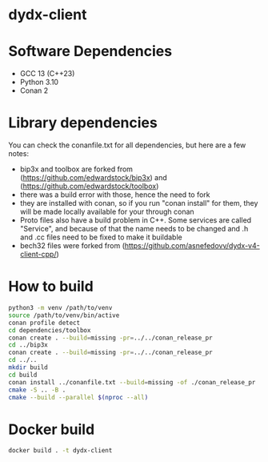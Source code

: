 # dydx-client

# Software Dependencies
- GCC 13 (C++23)
- Python 3.10
- Conan 2

# Library dependencies
You can check the conanfile.txt for all dependencies, but here are a few notes:

- bip3x and toolbox are forked from (https://github.com/edwardstock/bip3x) and (https://github.com/edwardstock/toolbox)
- there was a build error with those, hence the need to fork
- they are installed with conan, so if you run "conan install" for them, they will be made locally available for your through conan
- Proto files also have a build problem in C++. Some services are called "Service", and because of that the name needs to be changed and .h and .cc files need to be fixed to make it buildable
- bech32 files were forked from (https://github.com/asnefedovv/dydx-v4-client-cpp/)

# How to build
```bash
python3 -m venv /path/to/venv
source /path/to/venv/bin/active
conan profile detect
cd dependencies/toolbox
conan create . --build=missing -pr=../../conan_release_pr
cd ../bip3x
conan create . --build=missing -pr=../../conan_release_pr
cd ../..
mkdir build
cd build
conan install ../conanfile.txt --build=missing -of ./conan_release_pr
cmake -S .. -B .
cmake --build --parallel $(nproc --all)
``` 

# Docker build
```bash
docker build . -t dydx-client
```